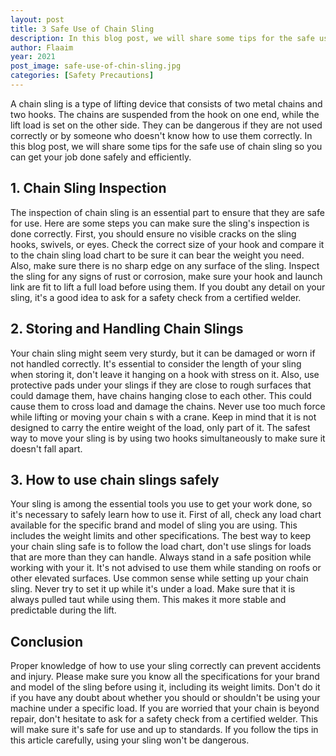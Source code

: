 ```yaml
---
layout: post
title: 3 Safe Use of Chain Sling
description: In this blog post, we will share some tips for the safe use of chain sling so you can get your job done safely and efficiently.
author: Flaaim
year: 2021
post_image: safe-use-of-chin-sling.jpg
categories: [Safety Precautions]
---
```



A chain sling is a type of lifting device that consists of two metal chains and two hooks. The chains are suspended from the hook on one end, while the lift load is set on the other side. They can be dangerous if they are not used correctly or by someone who doesn't know how to use them correctly. In this blog post, we will share some tips for the safe use of chain sling so you can get your job done safely and efficiently.

## 1. Chain Sling Inspection

The inspection of chain sling is an essential part to ensure that they are safe for use. Here are some steps you can make sure the sling's inspection is done correctly. First, you should ensure no visible cracks on the sling hooks, swivels, or eyes. Check the correct size of your hook and compare it to the chain sling load chart to be sure it can bear the weight you need. Also, make sure there is no sharp edge on any surface of the sling. Inspect the sling for any signs of rust or corrosion, make sure your hook and launch link are fit to lift a full load before using them. If you doubt any detail on your sling, it's a good idea to ask for a safety check from a certified welder.

## 2. Storing and Handling Chain Slings

Your chain sling might seem very sturdy, but it can be damaged or worn if not handled correctly. It's essential to consider the length of your sling when storing it, don't leave it hanging on a hook with stress on it. Also, use protective pads under your slings if they are close to rough surfaces that could damage them, have chains hanging close to each other. This could cause them to cross load and damage the chains. Never use too much force while lifting or moving your chain s with a crane. Keep in mind that it is not designed to carry the entire weight of the load, only part of it. The safest way to move your sling is by using two hooks simultaneously to make sure it doesn't fall apart.

## 3. How to use chain slings safely

Your sling is among the essential tools you use to get your work done, so it's necessary to safely learn how to use it. First of all, check any load chart available for the specific brand and model of sling you are using. This includes the weight limits and other specifications. The best way to keep your chain sling safe is to follow the load chart, don't use slings for loads that are more than they can handle. Always stand in a safe position while working with your it. It's not advised to use them while standing on roofs or other elevated surfaces. Use common sense while setting up your chain sling. Never try to set it up while it's under a load. Make sure that it is always pulled taut while using them. This makes it more stable and predictable during the lift.

## Conclusion

Proper knowledge of how to use your sling correctly can prevent accidents and injury. Please make sure you know all the specifications for your brand and model of the sling before using it, including its weight limits. Don't do it if you have any doubt about whether you should or shouldn't be using your machine under a specific load. If you are worried that your chain is beyond repair, don't hesitate to ask for a safety check from a certified welder. This will make sure it's safe for use and up to standards. If you follow the tips in this article carefully, using your sling won't be dangerous.
